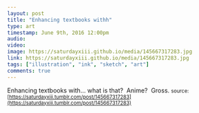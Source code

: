 ```yaml
---
layout: post
title: "Enhancing textbooks withh"
type: art
timestamp: June 9th, 2016 12:00pm
audio: 
video: 
image: https://saturdayxiii.github.io/media/145667317283.jpg
link: https://saturdayxiii.github.io/media/145667317283.jpg
tags: ["illustration", "ink", "sketch", "art"]
comments: true
---
```

Enhancing textbooks with&hellip; what is that?  Anime?  Gross.
<small>source: [https://saturdayxiii.tumblr.com/post/145667317283](https://saturdayxiii.tumblr.com/post/145667317283)</small>